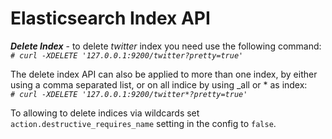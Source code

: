 Elasticsearch Index API 
=======================

***Delete Index***  - to delete *twitter* index you need use the following command:\
*`# curl -XDELETE '127.0.0.1:9200/twitter?pretty=true'`*

The delete index API can also be applied to more than one index, by either using 
a comma separated list, or on all indice by using _all or * as index:\
*`# curl -XDELETE '127.0.0.1:9200/twitter*?pretty=true'`*

To allowing to delete indices via wildcards set `action.destructive_requires_name`
setting in the config to `false`.
